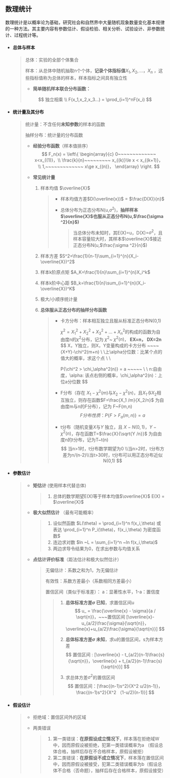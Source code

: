 ## 数理统计

   数理统计是以概率论为基础，研究社会和自然界中大量随机现象数量变化基本规律的一种方法。其主要内容有参数估计、假设检验、相关分析、试验设计、非参数统计、过程统计等。

- #### **总体与样本**

  > 总体：实验的全部个体集合
  >
  > 样本：从总体中随机抽取n个个体，**记录个体指标值**$X_1,X_2,...，X_n$ ，这些指标值称为总体的样本，样本指标之间具有独立性
  >
  > 
  >
  > - **简单随机样本联合分布函数：**
  >
  > $$
  >  独立相乘 \\
  > F(x_1,x_2,x_3...) = \prod_{i=1}^nF(x_i)
  > $$

- #### **统计量及其分布**

  > 统计量：不含任何**未知参数**的样本的函数 
  >
  > 抽样分布：统计量的分布函数
  >
  > 
  >
  > - **经验分布函数**（样本值排序）
  >   $$
  >   F_n(x) = \left\{
  >   	\begin{array}{c} 	
  >   	0~~~~~~~~~~~~~ x<x_{(1)}，\\
  >   		\frac{k}{n}~~~~~~~~~ x_{(k)}\le x < x_{(k+1)}， \\
  >   			1,~~~~~~~~~~~~~ x\ge x_{(n)}，
  >   	\end{array}
  >   \right.
  >   $$
  >
  > - **常见统计量**
  >
  >   1. 样本均值 $\overline{X}$
  >
  >      > - 样本均值方差$D(\overline{x})$ = $\frac{D(X)}{n}$
  >      >
  >      >   
  >      >
  >      > - 总体分布为正态分布N(u,$\sigma ^2$)，**抽样样本 $\overline{X}$也服从正态分布N(u,$\frac{\sigma ^2}{n}$)**
  >      >
  >      >   > 当总体分布未知时，其E(X)=u，D(X)=$\sigma ^2$，且样本容量较大时，其样本$\overline{X}$接近正态分布N(u,$\frac{\sigma ^2}{n}$)
  >
  >   2. 样本方差    $S^2=\frac{1}{n-1}\sum_{i=1}^{n}(X_i-\overline{X})^2$  
  >
  >   3. 样本k阶原点矩    $A_K=\frac{1}{n}\sum_{i=1}^{n}X_i^k$  
  >
  >   4. 样本k阶中心距     $B_k=\frac{1}{n}\sum_{i=1}^{n}(X_i-\overline{X})^K$
  >
  >   5. 极大/小顺序统计量
  >
  >   6. **总体服从正态分布的抽样分布函数**
  >
  >      > - 卡方分布：样本相互独立且服从标准正态分布N(0,1) 
  >      >   
  >      >   $\chi ^2=X_1^2+X_2^2+X_3^2+...+X_n^2$的构成的函数为自由度n的$\chi^2$分布，记为 $\chi^2$~ $\chi^2(n)$，    **EX=n， DX=2n**
  >      >   $$
  >      >   X，Y独立，则X，Y变量构成的卡方分布 ~~~~ (X+Y)-\chi^2(m+n) \\
  >      >   \\上\alpha分位数：比某个点的值大的概率，求这个点 \\ \\
  >      >   
  >      >   P\{\chi^2 > \chi_\alpha^2(n)\} = a  ~~~~~  \\ \\
  >      >    n:自由度，\alpha: 该点右侧的概率，\chi_\alpha^2(n)：上位a分位数
  >      >   $$
  >      >   
  >      >   
  >      > - F分布（存在 $X_1 -\chi^2(m)$与$X_2 - \chi^2(n)$，且$X_1与X_2$相互独立，则存在函数$F=\frac{X_1 /m}{X_2/n}$ 为自由度m与n的F分布），记为 F~F(m,n)
  >      >   $$
  >      >   F分布性质： P\{F > F_a(m,n)\} = a
  >      >   $$
  >      >   
  >      >   
  >      > - t分布（随机变量$X$与$Y$ 独立，且 $X-N(0,1)，Y-\chi^2(n)$，存在函数T=$\frac{X}{\sqrt{Y /n}}$ 为自由度n的t分布，记为T~t(n)
  >      >   $$
  >      >   当n>1时，t分布数学期望为0
  >      >   \\当n>2时，t分布方差为n/(n-2)\\当t>30时，t分布可以用正态分布近似N(0,1)
  >      >   $$
  
- #### **参数估计**
  
  > - **矩估计** (使用样本代替总体)
  >
  >   > 1. 总体的数学期望E(X)等于样本均值$\overline{X}$     E(X) = $\overline{X}$  
  >
  > - **极大似然估计** （最有可能概率）
  >
  >   > 1. 设似然函数 $L(\theta) = \prod_{i=1}^n f(x_i,\theta) 或表达 \prod_{i=1}^n P_i(\theta)，f(x_i,\theta) 为密度函数$
  >   > 2. 连边求对数  $ln ~L = \sum_{i=1}^n ~ln f(x_i,\theta)$
  >   > 3. 两边求导令结果为0，在求出参数与均值关系 
  >
  > - **点估计评价标准**（距法估计和极大似然估计）
  >
  >   > 无偏估计：系数之和为1，为无偏估计
  >   >
  >   > 有效性：系数方差最小（系数相同方差最小）
  >   >
  >   > 置信区间（类似于标准差）： a：显著性水平，1-a：置信度
  >   >
  >   > > 1. **总体标准方差$\sigma$ 已知**，求置信区间u
  >   > >    $$
  >   > >    u_ = \frac{\overline{x} - \sigma}{a / \sqrt{n}}，~~~置信区间 [\overline{x}-u_{a/2}\frac{\sigma}{\sqrt{n}}，\overline{x}+u_{a/2}\frac{\sigma}{\sqrt{n}}]
  >   > >    $$
  >   > >
  >   > > 2. **总体标准方差$\sigma$ 未知**，求u的置信区间，s为样本方差
  >   > >    $$
  >   > >    置信区间 : [\overline{x} - t_{a/2}(n-1)\frac{s}{\sqrt{n}}，\overline{x} + t_{a/2}(n-1)\frac{s}{\sqrt{n}}]
  >   > >    $$
  >   > >
  >   > > 3. 求总体方差$\sigma^2$的置信区间
  >   > >    $$
  >   > >    置信区间：[\frac{(n-1)s^2}{X^2 u/2(n-1)}，\frac{(n-1)s^2}{X^2 （1-u/2)(n-1)}]
  >   > >    $$
  
- #### **假设估计**
  
  > - 拒绝域：置信区间外的区域
  >
  > - 两类错误
  >
  >   > 1. 第一类错误：**在原假设成立情况下**，样本落在拒绝域W中，因而原假设被拒绝，犯第一类错误概率为a  （假设总体合格，抽样后存在不合格样本，原假设被拒）
  >   > 2. 第二类错误：**在原假设不成立情况下**，样本落在置信区间中，因而原假设被接受，犯第二类错误概率为b（假设总体不合格（否命题），抽样后存在合格样本，原假设接受）
  >
  
  
  
  



